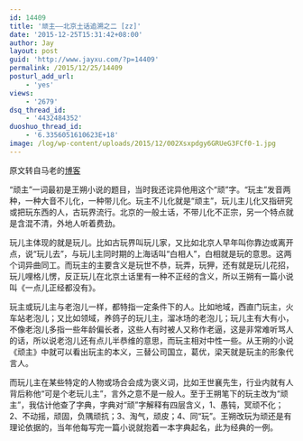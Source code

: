 ```yaml
---
id: 14409
title: '顽主——北京土话追溯之二 [zz]'
date: '2015-12-25T15:31:42+08:00'
author: Jay
layout: post
guid: 'http://www.jayxu.com/?p=14409'
permalink: /2015/12/25/14409
posturl_add_url:
    - 'yes'
views:
    - '2679'
dsq_thread_id:
    - '4432484352'
duoshuo_thread_id:
    - '6.3356051610623E+18'
image: /log/wp-content/uploads/2015/12/002Xsxpdgy6GRUeG3FCf0-1.jpg
---
```


原文转自马老的<a href="http://blog.sina.com.cn/s/blog_5054769e0102wite.html" target="_blank">博客</a>

“顽主”一词最初是王朔小说的题目，当时我还诧异他用这个“顽”字。“玩主”发音两种，一种大音不儿化，一种带儿化。玩主不儿化就是“顽主”，玩儿主儿化又指研究或把玩东西的人，古玩界流行。北京的一般土话，不带儿化不正宗，另一个特点就是含混不清，外地人听着费劲。

玩儿主体现的就是玩儿。比如古玩界叫玩儿家，又比如北京人早年叫你靠边或离开点，说“玩儿去”，与玩儿主同时期的上海话叫“白相人”，白相就是玩的意思。这两个词异曲同工。而玩主的主要含义是玩世不恭，玩弄，玩狎，还有就是玩儿花招，玩儿哩格儿愣，反正玩儿在北京土话里有一种不正经的含义，所以王朔有一篇小说叫《一点儿正经都没有》。

玩主或玩儿主与老泡儿一样，都特指一定条件下的人。比如地域，西直门玩主，火车站老泡儿；又比如领域，养鸽子的玩儿主，溜冰场的老泡儿；玩儿主有大有小，不像老泡儿多指一些年龄偏长者，这些人有时被人又称作老逼，这是非常难听骂人的话，所以说老泡儿还有点儿半恭维的意思，而玩主相对中性一些。从王朔的小说《顽主》中就可以看出玩主的本义，三替公司国立，葛优，梁天就是玩主的形象代言人。

而玩儿主在某些特定的人物或场合会成为褒义词，比如王世襄先生，行业内就有人背后称他“可是个老玩儿主”，言外之意不是一般人。至于王朔笔下的玩主改为“顽主”，我估计他查了字典，字典对“顽”字解释有四层含义，1、愚钝，冥顽不化；2、不动摇，顽固，负隅顽抗；3、淘气，顽皮；4、同“玩”。王朔改玩为顽还是有理论依据的，当年他每写完一篇小说就抱着一本字典起名，此为经典的一例。